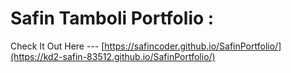 # Safin Tamboli Portfolio :
Check It Out Here --- [https://safincoder.github.io/SafinPortfolio/](https://kd2-safin-83512.github.io/SafinPortfolio/)
